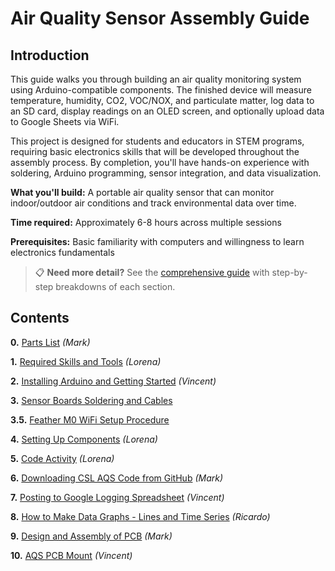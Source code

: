 # Air Quality Sensor Assembly Guide

## Introduction

This guide walks you through building an air quality monitoring system using Arduino-compatible components. The finished device will measure temperature, humidity, CO2, VOC/NOX, and particulate matter, log data to an SD card, display readings on an OLED screen, and optionally upload data to Google Sheets via WiFi.

This project is designed for students and educators in STEM programs, requiring basic electronics skills that will be developed throughout the assembly process. By completion, you'll have hands-on experience with soldering, Arduino programming, sensor integration, and data visualization.

**What you'll build:** A portable air quality sensor that can monitor indoor/outdoor air conditions and track environmental data over time.

**Time required:** Approximately 6-8 hours across multiple sessions

**Prerequisites:** Basic familiarity with computers and willingness to learn electronics fundamentals

> 📋 **Need more detail?** See the [comprehensive guide](README-DETAILED.md) with step-by-step breakdowns of each section.

## Contents

**0.** [Parts List](Parts-List.md) *(Mark)*

**1.** [Required Skills and Tools](1.%20Required-Skills-and-Tools.mdRequired-Skills-and-Tools.md) *(Lorena)*

**2.** [Installing Arduino and Getting Started](2.%20Installing-Arduino-and-Getting-Started.mdInstalling-Arduino-and-Getting-Started.md) *(Vincent)*

**3.** [Sensor Boards Soldering and Cables](3.%20Soldering-Pins-and-Headers-on-Boards.mdSoldering-Pins-and-Headers-on-Boards.md)

**3.5.** [Feather M0 WiFi Setup Procedure](3.5%20Feather-M0-WiFi-Setup-Procedure.mdFeather-M0-WiFi-Setup-Procedure.md)

**4.** [Setting Up Components](4%20Breadboard-Assembly-and-Component-Code-Testing.mdBreadboard-Assembly-and-Component-Code-Testing.md) *(Lorena)*

**5.** [Code Activity](5.%20Code-Activity.mdCode-Activity.md) *(Lorena)*

**6.** [Downloading CSL AQS Code from GitHub](6.%20Downloading-CSL-AQS-Code-from-GitHub.mdDownloading-CSL-AQS-Code-from-GitHub.md) *(Mark)*

**7.** [Posting to Google Logging Spreadsheet](7.%20Posting-to-Google-Logging-Spreadsheet.mdPosting-to-Google-Logging-Spreadsheet.md) *(Vincent)*

**8.** [How to Make Data Graphs - Lines and Time Series](8.%20How-to-Make-Data-Graphs-Lines-and-Time-Series.mdHow-to-Make-Data-Graphs-Lines-and-Time-Series.md) *(Ricardo)*

**9.** [Design and Assembly of PCB](9.%20Design-and-Assembly-of-PCB.mdDesign-and-Assembly-of-PCB.md) *(Mark)*

**10.** [AQS PCB Mount](10.%20AQS-PCB-Mount.mdAQS-PCB-Mount.md) *(Vincent)*

<!-- Internal Notes:
-make doc headers smaller
-gray pages on docs
-make 3d printed or wood chunk for trimming
-JST cables for pcb sen5 is different sequential order than breadboard connector
-add screw and jst cable to parts list
-new fritzing with jst ordering
-update markdown on github readme page & links to docs
-kendra compile docs as is 

Readme Extras:
-Cable making
-->
